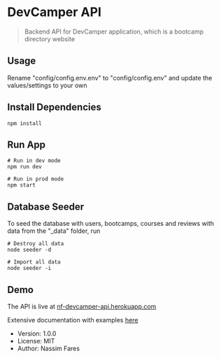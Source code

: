 # DevCamper API

> Backend API for DevCamper application, which is a bootcamp directory website

## Usage

Rename "config/config.env.env" to "config/config.env" and update the values/settings to your own

## Install Dependencies

```
npm install
```

## Run App

```
# Run in dev mode
npm run dev

# Run in prod mode
npm start
```

## Database Seeder

To seed the database with users, bootcamps, courses and reviews with data from the "\_data" folder, run

```
# Destroy all data
node seeder -d

# Import all data
node seeder -i
```
## Demo

The API is live at [nf-devcamper-api.herokuapp.com](https://nf-devcamper-api.herokuapp.com/)

Extensive documentation with examples [here](https://documenter.getpostman.com/view/12053773/T1LJmUaT?version=latest)

- Version: 1.0.0
- License: MIT
- Author: Nassim Fares

